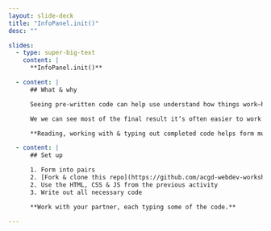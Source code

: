 ```yaml
---
layout: slide-deck
title: "InfoPanel.init()"
desc: ""

slides:
  - type: super-big-text
    content: |
      **InfoPanel.init()**

  - content: |
      ## What & why

      Seeing pre-written code can help use understand how things work—help see the big picture.

      We we can see most of the final result it’s often easier to work backwards to assemble the solution.

      **Reading, working with & typing out completed code helps form muscle memory.**

  - content: |
      ## Set up

      1. Form into pairs
      2. [Fork & clone this repo](https://github.com/acgd-webdev-workshops/info-panel/fork)
      2. Use the HTML, CSS & JS from the previous activity
      3. Write out all necessary code

      **Work with your partner, each typing some of the code.**

---
```


